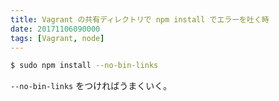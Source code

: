 ```yaml
---
title: Vagrant の共有ディレクトリで npm install でエラーを吐く時
date: 20171106090000
tags: [Vagrant, node]
---
```


```bash
$ sudo npm install --no-bin-links
```

`--no-bin-links` をつければうまくいく。
